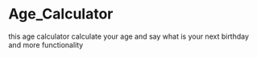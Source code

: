 # Age_Calculator
this age calculator calculate your age and say what is your next birthday and more functionality
